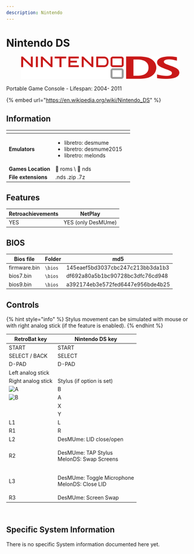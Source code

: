 ```yaml
---
description: Nintendo
---
```


# Nintendo DS

<div align="left">

<figure><img src="https://raw.githubusercontent.com/fabricecaruso/es-theme-carbon/master/art/logos/nds.svg" alt=""><figcaption></figcaption></figure>

</div>

Portable Game Console - Lifespan: 2004- 2011

{% embed url="https://en.wikipedia.org/wiki/Nintendo_DS" %}

## Information

<table data-header-hidden><thead><tr><th></th><th></th><th data-hidden></th></tr></thead><tbody><tr><td><strong>Emulators</strong></td><td><ul><li>libretro: desmume</li><li>libretro: desmume2015</li><li>libretro: melonds</li></ul></td><td></td></tr><tr><td><strong>Games Location</strong></td><td><span data-gb-custom-inline data-tag="emoji" data-code="1f4c1">📁</span> roms \ <span data-gb-custom-inline data-tag="emoji" data-code="1f4c2">📂</span> nds</td><td></td></tr><tr><td><strong>File extensions</strong></td><td>.nds .zip .7z</td><td></td></tr></tbody></table>

## Features

| Retroachievements | NetPlay            |
| ----------------- | ------------------ |
| YES               | YES (only DesMUme) |

## BIOS

| Bios file    | Folder  | md5                              |
| ------------ | ------- | -------------------------------- |
| firmware.bin | `\bios` | 145eaef5bd3037cbc247c213bb3da1b3 |
| bios7.bin    | `\bios` | df692a80a5b1bc90728bc3dfc76cd948 |
| bios9.bin    | `\bios` | a392174eb3e572fed6447e956bde4b25 |

## Controls

{% hint style="info" %}
Stylus movement can be simulated with mouse or with right analog stick (if the feature is enabled).
{% endhint %}

| RetroBat key                                                                              | Nintendo DS key                                         |
| ----------------------------------------------------------------------------------------- | ------------------------------------------------------- |
| START                                                                                     | START                                                   |
| SELECT / BACK                                                                             | SELECT                                                  |
| D-PAD                                                                                     | D-PAD                                                   |
| Left analog stick                                                                         |                                                         |
| Right analog stick                                                                        | Stylus (if option is set)                               |
| ![A](<../../../../.gitbook/assets/image (1) (2) (1).png>)                                 | B                                                       |
| ![B](<../../../../.gitbook/assets/image (4) (1).png>)                                     | A                                                       |
| <img src="../../../../.gitbook/assets/image (3) (1) (2).png" alt="" data-size="original"> | X                                                       |
| <img src="../../../../.gitbook/assets/image (2) (1) (1).png" alt="" data-size="line">     | Y                                                       |
| L1                                                                                        | L                                                       |
| R1                                                                                        | R                                                       |
| L2                                                                                        | DesMUme: LID close/open                                 |
| R2                                                                                        | <p>DesMUme: TAP Stylus<br>MelonDS: Swap Screens</p>     |
| L3                                                                                        | <p>DesMUme: Toggle Microphone<br>MelonDS: Close LID</p> |
| R3                                                                                        | DesMUme: Screen Swap                                    |

<div align="left">

<figure><img src="https://i.imgur.com/5Fa7LxI.png" alt=""><figcaption></figcaption></figure>

</div>

## Specific System Information

There is no specific System information documented here yet.
